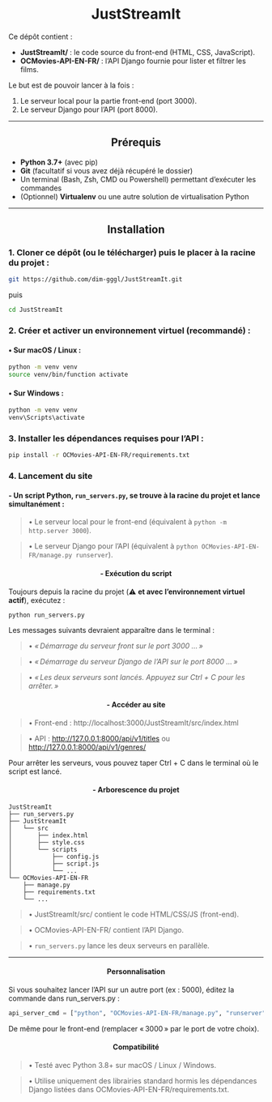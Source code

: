 # <div align="center"> JustStreamIt </div>

Ce dépôt contient :
- **JustStreamIt/** : le code source du front-end (HTML, CSS, JavaScript).
- **OCMovies-API-EN-FR/** : l’API Django fournie pour lister et filtrer les films.

Le but est de pouvoir lancer à la fois :
1. Le serveur local pour la partie front-end (port 3000).
2. Le serveur Django pour l’API (port 8000).

---

## <div align="center">Prérequis</div>

- **Python 3.7+** (avec pip)
- **Git** (facultatif si vous avez déjà récupéré le dossier)
- Un terminal (Bash, Zsh, CMD ou Powershell) permettant d’exécuter les commandes
- (Optionnel) **Virtualenv** ou une autre solution de virtualisation Python

---
  
## <div align="center">Installation</div>

### 1. **Cloner** ce dépôt (ou le télécharger) puis le placer à la racine du projet :
  
```bash
git https://github.com/dim-gggl/JustStreamIt.git
```

puis

```bash
cd JustStreamIt
```
  
### 2.	**Créer** et **activer** un environnement virtuel (recommandé) :
  
#### •	Sur macOS / Linux :
  
```bash
python -m venv venv
source venv/bin/function activate
```
  
#### •	Sur Windows :
  
```bash
python -m venv venv
venv\Scripts\activate
```
  
### 3.	**Installer les dépendances** requises pour l’API :
  
```bash
pip install -r OCMovies-API-EN-FR/requirements.txt
```
  
### 4. **Lancement** du site
  
#### - Un **script** Python, `run_servers.py`, se trouve à la racine du projet et lance simultanément :

> • Le serveur local pour le front-end (équivalent à `python -m http.server 3000`).  
  
> • Le serveur Django pour l’API (équivalent à `python OCMovies-API-EN-FR/manage.py runserver`).  
  
#### <div align="center">- **Exécution** du script</div>

Toujours depuis la racine du projet (⚠️ **et avec l’environnement virtuel actif**), exécutez :

```bash
python run_servers.py
```
  
Les messages suivants devraient apparaître dans le terminal :  
  
> • _« Démarrage du serveur front sur le port 3000 … »_ 
  
> • _« Démarrage du serveur Django de l’API sur le port 8000 … »_  
  
> • _« Les deux serveurs sont lancés. Appuyez sur Ctrl + C pour les arrêter. »_ 
     
#### <div align="center"> - **Accéder au site**</div>
  
> • Front-end : http://localhost:3000/JustStreamIt/src/index.html 
  
> • API : http://127.0.0.1:8000/api/v1/titles ou http://127.0.0.1:8000/api/v1/genres/  
  

Pour arrêter les serveurs, vous pouvez taper Ctrl + C dans le terminal où le script est lancé.

#### <div align="center">- **Arborescence du projet**</div>
  
```
JustStreamIt
├── run_servers.py
├── JustStreamIt
│   └── src
│       ├── index.html
│       ├── style.css
│       └── scripts
│           ├── config.js
│           ├── script.js
│           └── ...
└── OCMovies-API-EN-FR
    ├── manage.py
    ├── requirements.txt
    └── ...
```
  

> • JustStreamIt/src/ contient le code HTML/CSS/JS (front-end).  
  
> • OCMovies-API-EN-FR/ contient l’API Django.  
  
> • `run_servers.py` lance les deux serveurs en parallèle.  
  
---

#### <div align="center">**Personnalisation**</div>
  
Si vous souhaitez lancer l’API sur un autre port (ex : 5000), éditez la commande dans run_servers.py :
  
```python
api_server_cmd = ["python", "OCMovies-API-EN-FR/manage.py", "runserver", "5000"]
```

De même pour le front-end (remplacer « 3000 » par le port de votre choix).

#### <div align="center">**Compatibilité**</div>

> • Testé avec Python 3.8+ sur macOS / Linux / Windows.  
  
> • Utilise uniquement des librairies standard hormis les dépendances Django listées dans OCMovies-API-EN-FR/requirements.txt.  
  
